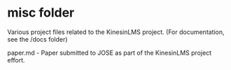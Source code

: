 # misc folder

Various project files related to the KinesinLMS project.
(For documentation, see the /docs folder)

paper.md - Paper submitted to JOSE as part of the KinesinLMS project effort.
